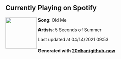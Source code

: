 ## Currently Playing on Spotify

[<img align="left" width="100" src="https://i.scdn.co/image/ab67616d00001e02726005f0f81903e157d9dbc7">](https://open.spotify.com/album/46K4raQPIGem3N031upNj9)

**Song**: Old Me

**Artists**: 5 Seconds of Summer

Last updated at 04/14/2021 09:53

#### Generated with [20chan/github-now](https://github.com/20chan/github-now)